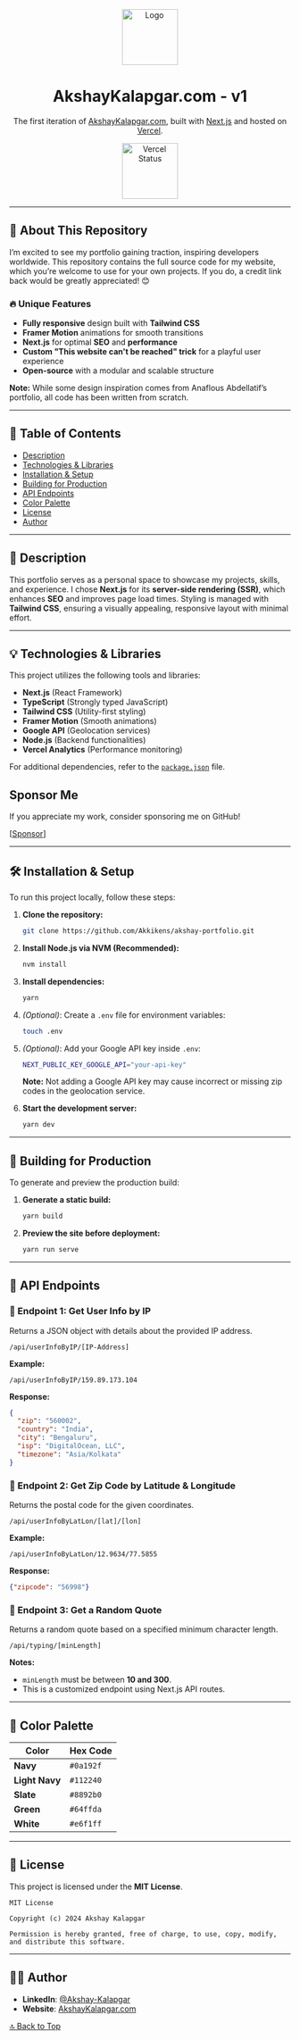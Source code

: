  <div align="center">
  <img alt="Logo" src="https://user-images.githubusercontent.com/62770500/199333052-3cd38b31-7e77-4883-a1ff-a037afcc0492.png" width="100" />
</div>

<h1 align="center">AkshayKalapgar.com - v1</h1>

<p align="center">
  The first iteration of <a href="https://akshaykalapgar.com" target="_blank">AkshayKalapgar.com</a>, built with <a href="https://nextjs.org/" target="_blank">Next.js</a> and hosted on <a href="https://vercel.com/" target="_blank">Vercel</a>.
</p>
<p align="center">
  <a href="https://akshaykalapgar.com" target="_blank">
    <img src="https://raw.githubusercontent.com/DataDog/integrations-extras/master/vercel/images/logo-full-black.png" width="100" alt="Vercel Status" />
  </a>
</p>

---

## 🚀 About This Repository

I’m excited to see my portfolio gaining traction, inspiring developers worldwide. This repository contains the full source code for my website, which you’re welcome to use for your own projects. If you do, a credit link back would be greatly appreciated! 😊

### 🔥 Unique Features
- **Fully responsive** design built with **Tailwind CSS**
- **Framer Motion** animations for smooth transitions
- **Next.js** for optimal **SEO** and **performance**
- **Custom "This website can't be reached" trick** for a playful user experience
- **Open-source** with a modular and scalable structure

**Note:** While some design inspiration comes from Anaflous Abdellatif’s portfolio, all code has been written from scratch.

---

## 📌 Table of Contents
- [Description](#description)
- [Technologies & Libraries](#technologies--libraries)
- [Installation & Setup](#installation--setup)
- [Building for Production](#building-for-production)
- [API Endpoints](#api-endpoints)
- [Color Palette](#color-palette)
- [License](#license)
- [Author](#author)

---

## 📝 Description
This portfolio serves as a personal space to showcase my projects, skills, and experience. I chose **Next.js** for its **server-side rendering (SSR)**, which enhances **SEO** and improves page load times. Styling is managed with **Tailwind CSS**, ensuring a visually appealing, responsive layout with minimal effort.

---

## 💡 Technologies & Libraries
This project utilizes the following tools and libraries:

- **Next.js** (React Framework)
- **TypeScript** (Strongly typed JavaScript)
- **Tailwind CSS** (Utility-first styling)
- **Framer Motion** (Smooth animations)
- **Google API** (Geolocation services)
- **Node.js** (Backend functionalities)
- **Vercel Analytics** (Performance monitoring)

For additional dependencies, refer to the [`package.json`](package.json) file.
## Sponsor Me
If you appreciate my work, consider sponsoring me on GitHub!

[[Sponsor](https://github.com/sponsors/Akkikens)]

---

## 🛠 Installation & Setup

To run this project locally, follow these steps:

1. **Clone the repository:**
   ```sh
   git clone https://github.com/Akkikens/akshay-portfolio.git
   ```

2. **Install Node.js via NVM (Recommended):**
   ```sh
   nvm install
   ```

3. **Install dependencies:**
   ```sh
   yarn
   ```

4. *(Optional)*: Create a `.env` file for environment variables:
   ```sh
   touch .env
   ```

5. *(Optional)*: Add your Google API key inside `.env`:
   ```sh
   NEXT_PUBLIC_KEY_GOOGLE_API="your-api-key"
   ```
   **Note:** Not adding a Google API key may cause incorrect or missing zip codes in the geolocation service.

6. **Start the development server:**
   ```sh
   yarn dev
   ```

---

## 🚀 Building for Production

To generate and preview the production build:

1. **Generate a static build:**
   ```sh
   yarn build
   ```
2. **Preview the site before deployment:**
   ```sh
   yarn run serve
   ```

---

## 🔗 API Endpoints

### 📍 Endpoint 1: Get User Info by IP
Returns a JSON object with details about the provided IP address.
```api
/api/userInfoByIP/[IP-Address]
```
**Example:**
```api
/api/userInfoByIP/159.89.173.104
```
**Response:**
```json
{
  "zip": "560002",
  "country": "India",
  "city": "Bengaluru",
  "isp": "DigitalOcean, LLC",
  "timezone": "Asia/Kolkata"
}
```

### 📍 Endpoint 2: Get Zip Code by Latitude & Longitude
Returns the postal code for the given coordinates.
```api
/api/userInfoByLatLon/[lat]/[lon]
```
**Example:**
```api
/api/userInfoByLatLon/12.9634/77.5855
```
**Response:**
```json
{"zipcode": "56998"}
```

### 📍 Endpoint 3: Get a Random Quote
Returns a random quote based on a specified minimum character length.
```api
/api/typing/[minLength]
```
**Notes:**
- `minLength` must be between **10 and 300**.
- This is a customized endpoint using Next.js API routes.

---

## 🎨 Color Palette
| Color          | Hex Code |
|---------------|----------|
| **Navy**       | `#0a192f` |
| **Light Navy** | `#112240` |
| **Slate**      | `#8892b0` |
| **Green**      | `#64ffda` |
| **White**      | `#e6f1ff` |

---

## 📜 License

This project is licensed under the **MIT License**.

```
MIT License

Copyright (c) 2024 Akshay Kalapgar

Permission is hereby granted, free of charge, to use, copy, modify, and distribute this software.
```

---

## 👨‍💻 Author

- **LinkedIn**: [@Akshay-Kalapgar](https://www.linkedin.com/in/akshaykalapgar)
- **Website**: [AkshayKalapgar.com](https://akshaykalapgar.com)

[🔝 Back to Top](#)

